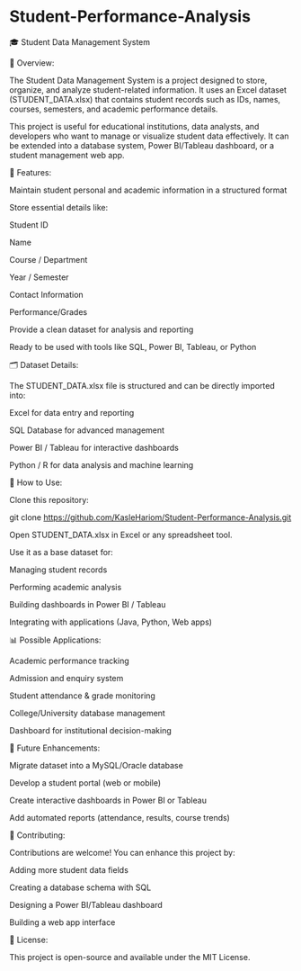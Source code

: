 # Student-Performance-Analysis

🎓 Student Data Management System

📌 Overview:

The Student Data Management System is a project designed to store, organize, and analyze student-related information. It uses an Excel dataset (STUDENT_DATA.xlsx) that contains student records such as IDs, names, courses, semesters, and academic performance details.

This project is useful for educational institutions, data analysts, and developers who want to manage or visualize student data effectively. It can be extended into a database system, Power BI/Tableau dashboard, or a student management web app.

🎯 Features:

Maintain student personal and academic information in a structured format

Store essential details like:

Student ID

Name

Course / Department

Year / Semester

Contact Information

Performance/Grades

Provide a clean dataset for analysis and reporting

Ready to be used with tools like SQL, Power BI, Tableau, or Python

🗂️ Dataset Details:

The STUDENT_DATA.xlsx file is structured and can be directly imported into:

Excel for data entry and reporting

SQL Database for advanced management

Power BI / Tableau for interactive dashboards

Python / R for data analysis and machine learning

🚀 How to Use:

Clone this repository:

git clone https://github.com/KasleHariom/Student-Performance-Analysis.git


Open STUDENT_DATA.xlsx in Excel or any spreadsheet tool.

Use it as a base dataset for:

Managing student records

Performing academic analysis

Building dashboards in Power BI / Tableau

Integrating with applications (Java, Python, Web apps)

📊 Possible Applications:

Academic performance tracking

Admission and enquiry system

Student attendance & grade monitoring

College/University database management

Dashboard for institutional decision-making

🔮 Future Enhancements:

Migrate dataset into a MySQL/Oracle database

Develop a student portal (web or mobile)

Create interactive dashboards in Power BI or Tableau

Add automated reports (attendance, results, course trends)

🤝 Contributing:

Contributions are welcome! You can enhance this project by:

Adding more student data fields

Creating a database schema with SQL

Designing a Power BI/Tableau dashboard

Building a web app interface

📜 License:

This project is open-source and available under the MIT License.
